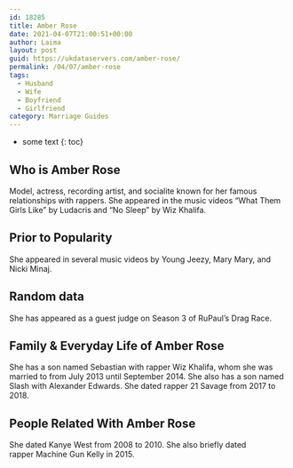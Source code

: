```yaml
---
id: 18285
title: Amber Rose
date: 2021-04-07T21:00:51+00:00
author: Laima
layout: post
guid: https://ukdataservers.com/amber-rose/
permalink: /04/07/amber-rose
tags:
  - Husband
  - Wife
  - Boyfriend
  - Girlfriend
category: Marriage Guides
---
```


* some text
{: toc}


## Who is Amber Rose
                  
                  
                  
Model, actress, recording artist, and socialite known for her famous relationships with rappers. She appeared in the music videos &#8220;What Them Girls Like&#8221; by Ludacris and &#8220;No Sleep&#8221; by Wiz Khalifa.
                  
              
            
              
            
                
                
                
## Prior to Popularity
                  
                  
                  
She appeared in several music videos by Young Jeezy, Mary Mary, and Nicki Minaj.
                  
              
            
              
            
                
                
                
## Random data
                  
                  
                  
She has appeared as a guest judge on Season 3 of RuPaul&#8217;s Drag Race.
                  
              
            
              
            
                
                
                
## Family & Everyday Life of Amber Rose
                  
                  
                  
She has a son named Sebastian with rapper Wiz Khalifa, whom she was married to from July 2013 until September 2014. She also has a son named Slash with Alexander Edwards. She dated rapper 21 Savage from 2017 to 2018. 
                  
              
            
              
            
                
                
                
## People Related With Amber Rose
                  
                  
                  
She dated Kanye West from 2008 to 2010. She also briefly dated rapper Machine Gun Kelly in 2015. 
                  
              
            
              
            
                
              
            
              
              
            
            
              
            
          
          
          